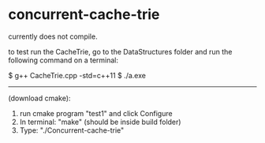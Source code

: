 # concurrent-cache-trie 

currently does not compile.

to test run the CacheTrie, go to the DataStructures folder and run the following command on a terminal:

$ g++ CacheTrie.cpp -std=c++11
$ ./a.exe


----------
(download cmake):
1. run cmake program "test1" and click Configure
2. In terminal: "make" (should be inside build folder)
3. Type: "./Concurrent-cache-trie"


